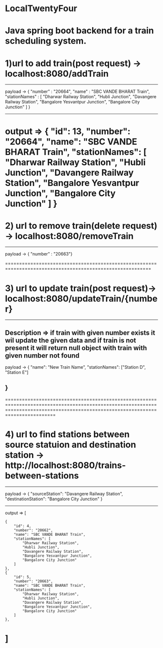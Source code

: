 # LocalTwentyFour
Java spring boot backend for a train scheduling system.
===============================================================================================
# 1)url to add train(post request)  ->  localhost:8080/addTrain     
--------------------------------------------------------------------------------------------------
payload ->   {
"number" : "20664",
"name" : "SBC VANDE BHARAT Train",
"stationNames" : [
"Dharwar Railway Station",
"Hubli Junction",
"Davangere Railway Station",
"Bangalore Yesvantpur Junction",
"Bangalore City Junction"
]
}

----------------------------------------------------------------------------------------------------
output =>   {
    "id": 13,
    "number": "20664",
    "name": "SBC VANDE BHARAT Train",
    "stationNames": [
        "Dharwar Railway Station",
        "Hubli Junction",
        "Davangere Railway Station",
        "Bangalore Yesvantpur Junction",
        "Bangalore City Junction"
    ]
}
===========================================================================================================


# 2) url to remove train(delete request)  -> localhost:8080/removeTrain

----------------------------------------------------------------------------------------------------------

 payload -> {
"number" : "20663"}

==========================================================================================================

# 3) url to update train(post request)->   localhost:8080/updateTrain/{number}
-----------------------------------------------------------------------------------------------------------
   Description => if train with given number exists it wil update the given data and if train is not  present it  will return null  object with train with given number not found 
-------------------------------------------------------------------------------------------------------------------------------------------------------------------------------
payload -> 
   {
  "name": "New Train Name",
  "stationNames": ["Station D", "Station E"]
  
}
----------------------------------------------------------------------------------------------------------------------------------------------------------------------------------
====================================================================================================================================================================================
# 4)  url to find stations between source statuion  and destination station ->  http://localhost:8080/trains-between-stations

-----------------------------------------------------------------------------------------------------------------------------
payload -> {
    "sourceStation": "Davangere Railway Station",
    "destinationStation": "Bangalore City Junction"
}

------------------------------------------------------------------------------------------------------------------------------

output => [
   
    {
        "id": 4,
        "number": "20662",
        "name": "SBC VANDE BHARAT Train",
        "stationNames": [
            "Dharwar Railway Station",
            "Hubli Junction",
            "Davangere Railway Station",
            "Bangalore Yesvantpur Junction",
            "Bangalore City Junction"
        ]
    },
    {
        "id": 5,
        "number": "20663",
        "name": "SBC VANDE BHARAT Train",
        "stationNames": [
            "Dharwar Railway Station",
            "Hubli Junction",
            "Davangere Railway Station",
            "Bangalore Yesvantpur Junction",
            "Bangalore City Junction"
        ]
    },
  
]
=========================================================================================================================================================
   
